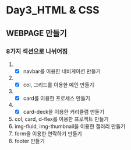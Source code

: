 ﻿# Day3_HTML & CSS

## WEBPAGE 만들기
### 8가지 섹션으로 나뉘어짐
1. - [x] navbar를 이용한 네비게이션 만들기
2. - [x] col, 그리드를 이용한 메인 만들기
3. - [x] card를 이용한 프로세스 만들기
4. - [x] card-deck을 이용한 커리큘럼 만들기
5. col, card, d-flex를 이용한 프로젝트 만들기
6. img-fluid, img-thumbnail을 이용한 갤러리 만들기
7. form을 이용한 연락하기 만들기
8. footer 만들기
